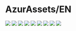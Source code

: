 # AzurAssets/EN
![](https://img.shields.io/badge/EN-8.2.181-blue?style=flat-square)
![](https://img.shields.io/badge/CV-534-blue?style=flat-square)
![](https://img.shields.io/badge/L2D-610-blue?style=flat-square)
![](https://img.shields.io/badge/PIC-22-blue?style=flat-square)
![](https://img.shields.io/badge/BGM-22-blue?style=flat-square)
![](https://img.shields.io/badge/CIPHER-38-blue?style=flat-square)
![](https://img.shields.io/badge/MANGA-59-blue?style=flat-square)
![](https://img.shields.io/badge/PAINTING-194-blue?style=flat-square)
![](https://img.shields.io/badge/DORM-31-blue?style=flat-square)